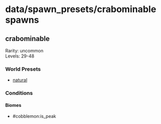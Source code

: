 # data/spawn_presets/crabominable spawns  
  
## crabominable  
Rarity: uncommon  
Levels: 29-48  
  
### World Presets  
* [natural](/data/world_presets/natural.md)  
  
### Conditions  
  
#### Biomes  
  * #cobblemon:is_peak
  

